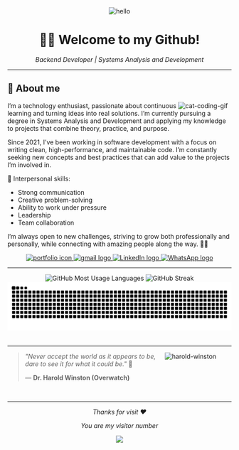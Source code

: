 <div align="center">
   <img src="https://media4.giphy.com/media/v1.Y2lkPTc5MGI3NjExNXI2bmgzbHZ1a2VrdnYzeHNhb3hzdGZzYjJkbnNkaGJ1ZHo4aHYxcyZlcD12MV9pbnRlcm5hbF9naWZfYnlfaWQmY3Q9Zw/S8TzelADdK7md7YaKl/giphy.gif" width="100" alt="hello" />
</div>

<h1 align="center"> 👩‍💻 Welcome to my Github! </h1> 
<p align="center"><i>Backend Developer | Systems Analysis and Development </i></p>

---

## 🌟 About me

<img align="right" alt="cat-coding-gif" src="https://acegif.com/wp-content/uploads/cat-typing-2.gif" width="120" />

I’m a technology enthusiast, passionate about continuous learning and turning ideas into real solutions. I’m currently pursuing a degree in Systems Analysis and Development and applying my knowledge to projects that combine theory, practice, and purpose.

Since 2021, I’ve been working in software development with a focus on writing clean, high-performance, and maintainable code. I’m constantly seeking new concepts and best practices that can add value to the projects I’m involved in.

🧠 Interpersonal skills:
- Strong communication
- Creative problem-solving
- Ability to work under pressure
- Leadership
- Team collaboration

I’m always open to new challenges, striving to grow both professionally and personally, while connecting with amazing people along the way. 🚀🤝

<div align="center">
  <a href="https://vitorrch.tech/" target="_blank">
    <img src="https://img.shields.io/static/v1?message=Portfolio&logo=web&label=&color=6C63FF&logoColor=white&labelColor=&style=for-the-badge" height="36" alt="portfolio icon" />
  </a>
  <a href="mailto:vitorrocha3105@gmail.com">
    <img src="https://img.shields.io/static/v1?message=Gmail&logo=gmail&label=&color=FF6584&logoColor=white&labelColor=&style=for-the-badge" height="35" alt="gmail logo" />
  </a> 
  <a href="https://www.linkedin.com/in/vitorrch/" target="_blank">
    <img src="https://img.shields.io/static/v1?message=LinkedIn&logo=linkedin&label=&color=0077B5&logoColor=white&labelColor=&style=for-the-badge" height="35" alt="LinkedIn logo" />
  </a>
  <a href="https://wa.me/5595991114847" target="_blank">
    <img src="https://img.shields.io/static/v1?message=WhatsApp&logo=whatsapp&label=&color=25D366&logoColor=white&labelColor=&style=for-the-badge" height="35" alt="WhatsApp logo" />
  </a>
</div>

---

<div align="center">
  <img src="https://github-readme-stats.vercel.app/api/top-langs/?username=potatowski&layout=compact&langs_count=20&theme=tokyonight" alt="GitHub Most Usage Languages"/>
  <img src="https://github-readme-streak-stats.herokuapp.com/?user=potatowski&layout=compact&langs_count=20&theme=tokyonight" alt="GitHub Streak"/>
  <img src="https://raw.githubusercontent.com/potatowski/potatowski/output/github-contribution-grid-snake-dark.svg" alt="snake-contributions-last-year" />
</div>

<br>

---

<img align="right" src="https://imgix.bustle.com/inverse/30/0c/58/49/b8cf/4e80/8087/8e760f22a054/screen-shot-2017-01-24-at-33359-pmpng.png?w=1200&h=630&fit=crop&crop=faces&fm=jpg" width="150" alt="harold-winston" />

> _"Never accept the world as it appears to be, dare to see it for what it could be."_ 🧡
> 
> — **Dr. Harold Winston (Overwatch)**
<br>

---

<div align="center">
 <p><i>Thanks for visit ❤️</i></p>
 <p><i>You are my visitor number</i></p>
 <img src="https://profile-counter.glitch.me/potatowski/count.svg?"  /> 
</div>
<br>
